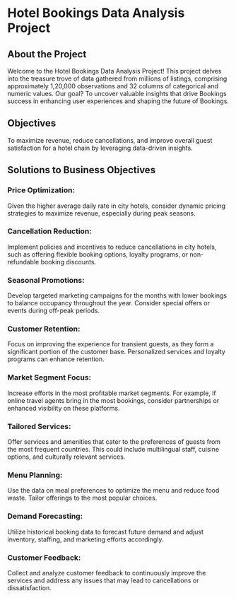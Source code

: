 # Hotel Bookings Data Analysis Project 
## About the Project
Welcome to the Hotel Bookings Data Analysis Project! This project delves into the treasure trove of data gathered from millions of listings, comprising approximately 1,20,000 observations and 32 columns of categorical and numeric values. Our goal? To uncover valuable insights that drive Bookings success in enhancing user experiences and shaping the future of Bookings.
## Objectives
To maximize revenue, reduce cancellations, and improve overall guest satisfaction for a hotel chain by leveraging data-driven insights.
## Solutions to Business Objectives
### Price Optimization:
Given the higher average daily rate in city hotels, consider dynamic pricing strategies to maximize revenue, especially during peak seasons.

### Cancellation Reduction:
Implement policies and incentives to reduce cancellations in city hotels, such as offering flexible booking options, loyalty programs, or non-refundable booking discounts.

### Seasonal Promotions:
Develop targeted marketing campaigns for the months with lower bookings to balance occupancy throughout the year. Consider special offers or events during off-peak periods.

### Customer Retention:
Focus on improving the experience for transient guests, as they form a significant portion of the customer base. Personalized services and loyalty programs can enhance retention.

### Market Segment Focus:
Increase efforts in the most profitable market segments. For example, if online travel agents bring in the most bookings, consider partnerships or enhanced visibility on these platforms.

### Tailored Services:
Offer services and amenities that cater to the preferences of guests from the most frequent countries. This could include multilingual staff, cuisine options, and culturally relevant services.

### Menu Planning:
Use the data on meal preferences to optimize the menu and reduce food waste. Tailor offerings to the most popular choices.

### Demand Forecasting:
Utilize historical booking data to forecast future demand and adjust inventory, staffing, and marketing efforts accordingly.

### Customer Feedback:
Collect and analyze customer feedback to continuously improve the services and address any issues that may lead to cancellations or dissatisfaction.
